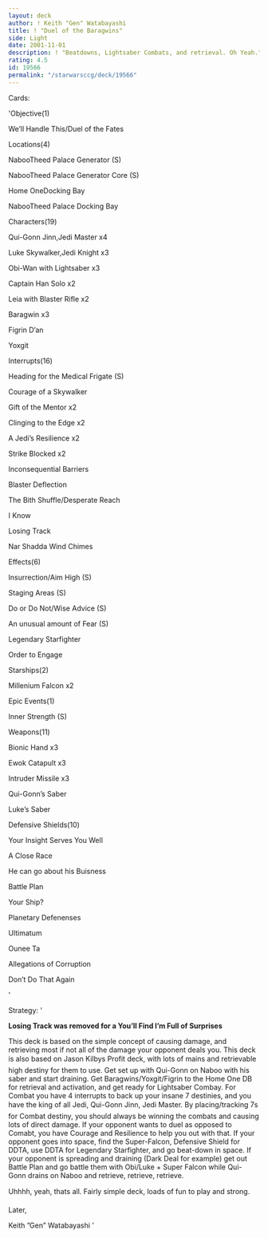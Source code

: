 ```yaml
---
layout: deck
author: ! Keith "Gen" Watabayashi
title: ! "Duel of the Baragwins"
side: Light
date: 2001-11-01
description: ! "Beatdowns, Lightsaber Combats, and retrieval. Oh Yeah."
rating: 4.5
id: 19566
permalink: "/starwarsccg/deck/19566"
---
```

Cards: 

'Objective(1)

We’ll Handle This/Duel of the Fates


Locations(4)

NabooTheed Palace Generator (S)

NabooTheed Palace Generator Core (S)

Home OneDocking Bay

NabooTheed Palace Docking Bay


Characters(19)

Qui-Gonn Jinn,Jedi Master x4

Luke Skywalker,Jedi Knight x3

Obi-Wan with Lightsaber x3

Captain Han Solo x2

Leia with Blaster Rifle x2

Baragwin x3

Figrin D’an

Yoxgit


Interrupts(16)

Heading for the Medical Frigate (S)

Courage of a Skywalker

Gift of the Mentor x2

Clinging to the Edge x2

A Jedi’s Resilience x2

Strike Blocked x2

Inconsequential Barriers

Blaster Deflection

The Bith Shuffle/Desperate Reach

I Know

Losing Track

Nar Shadda Wind Chimes


Effects(6)

Insurrection/Aim High (S)

Staging Areas (S)

Do or Do Not/Wise Advice (S)

An unusual amount of Fear (S)

Legendary Starfighter

Order to Engage


Starships(2)

Millenium Falcon x2


Epic Events(1)

Inner Strength (S)


Weapons(11)

Bionic Hand x3

Ewok Catapult x3

Intruder Missile x3

Qui-Gonn’s Saber

Luke’s Saber



Defensive Shields(10)

Your Insight Serves You Well

A Close Race

He can go about his Buisness

Battle Plan

Your Ship?

Planetary Defenenses

Ultimatum

Ounee Ta

Allegations of Corruption

Don’t Do That Again

'

Strategy: '

**Losing Track was removed for a You’ll Find I’m Full of Surprises**


This deck is based on the simple concept of causing damage, and retrieving most if not all of the damage your opponent deals you. This deck is also based on Jason Kilbys Profit deck, with lots of mains and retrievable high destiny for them to use. Get set up with Qui-Gonn on Naboo with his saber and start draining. Get Baragwins/Yoxgit/Figrin to the Home One DB for retrieval and activation, and get ready for Lightsaber Combay. For Combat you have 4 interrupts to back up your insane 7 destinies, and you have the king of all Jedi, Qui-Gonn Jinn, Jedi Master. By placing/tracking 7s for Combat destiny, you should always be winning the combats and causing lots of direct damage. If your opponent wants to duel as opposed to Comabt, you have Courage and Resilience to help you out with that. If your opponent goes into space, find the Super-Falcon, Defensive Shield for DDTA, use DDTA for Legendary Starfighter, and go beat-down in space. If your opponent is spreading and draining (Dark Deal for example) get out Battle Plan and go battle them with Obi/Luke + Super Falcon while Qui-Gonn drains on Naboo and retrieve, retrieve, retrieve. 


Uhhhh, yeah, thats all. Fairly simple deck, loads of fun to play and strong.


Later,

Keith ”Gen” Watabayashi  '

